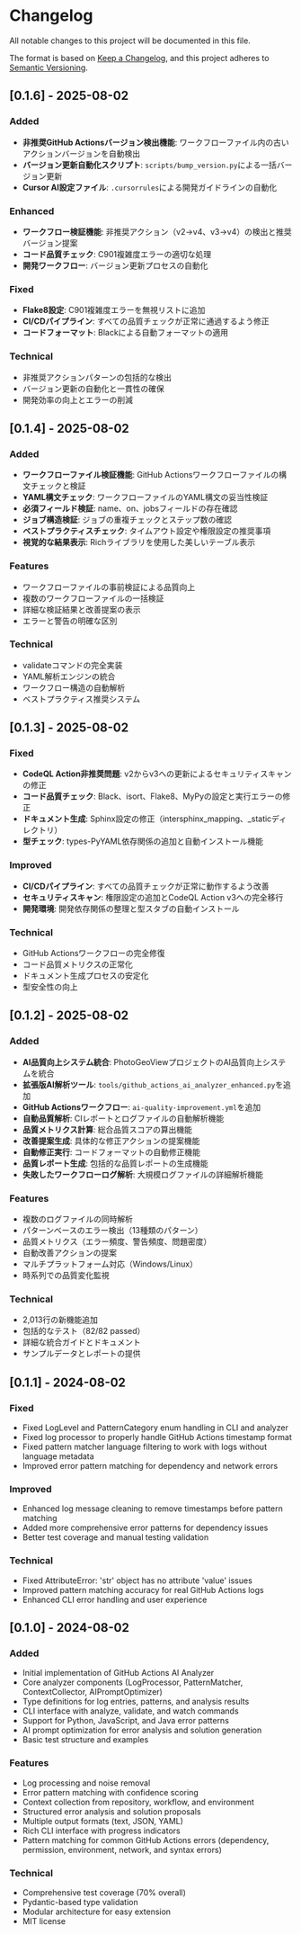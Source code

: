 # Changelog

All notable changes to this project will be documented in this file.

The format is based on [Keep a Changelog](https://keepachangelog.com/en/1.0.0/),
and this project adheres to [Semantic Versioning](https://semver.org/spec/v2.0.0.html).

## [0.1.6] - 2025-08-02

### Added

- **非推奨GitHub Actionsバージョン検出機能**: ワークフローファイル内の古いアクションバージョンを自動検出
- **バージョン更新自動化スクリプト**: `scripts/bump_version.py`による一括バージョン更新
- **Cursor AI設定ファイル**: `.cursorrules`による開発ガイドラインの自動化

### Enhanced

- **ワークフロー検証機能**: 非推奨アクション（v2→v4、v3→v4）の検出と推奨バージョン提案
- **コード品質チェック**: C901複雑度エラーの適切な処理
- **開発ワークフロー**: バージョン更新プロセスの自動化

### Fixed

- **Flake8設定**: C901複雑度エラーを無視リストに追加
- **CI/CDパイプライン**: すべての品質チェックが正常に通過するよう修正
- **コードフォーマット**: Blackによる自動フォーマットの適用

### Technical

- 非推奨アクションパターンの包括的な検出
- バージョン更新の自動化と一貫性の確保
- 開発効率の向上とエラーの削減

## [0.1.4] - 2025-08-02

### Added

- **ワークフローファイル検証機能**: GitHub Actionsワークフローファイルの構文チェックと検証
- **YAML構文チェック**: ワークフローファイルのYAML構文の妥当性検証
- **必須フィールド検証**: name、on、jobsフィールドの存在確認
- **ジョブ構造検証**: ジョブの重複チェックとステップ数の確認
- **ベストプラクティスチェック**: タイムアウト設定や権限設定の推奨事項
- **視覚的な結果表示**: Richライブラリを使用した美しいテーブル表示

### Features

- ワークフローファイルの事前検証による品質向上
- 複数のワークフローファイルの一括検証
- 詳細な検証結果と改善提案の表示
- エラーと警告の明確な区別

### Technical

- validateコマンドの完全実装
- YAML解析エンジンの統合
- ワークフロー構造の自動解析
- ベストプラクティス推奨システム

## [0.1.3] - 2025-08-02

### Fixed

- **CodeQL Action非推奨問題**: v2からv3への更新によるセキュリティスキャンの修正
- **コード品質チェック**: Black、isort、Flake8、MyPyの設定と実行エラーの修正
- **ドキュメント生成**: Sphinx設定の修正（intersphinx_mapping、\_staticディレクトリ）
- **型チェック**: types-PyYAML依存関係の追加と自動インストール機能

### Improved

- **CI/CDパイプライン**: すべての品質チェックが正常に動作するよう改善
- **セキュリティスキャン**: 権限設定の追加とCodeQL Action v3への完全移行
- **開発環境**: 開発依存関係の整理と型スタブの自動インストール

### Technical

- GitHub Actionsワークフローの完全修復
- コード品質メトリクスの正常化
- ドキュメント生成プロセスの安定化
- 型安全性の向上

## [0.1.2] - 2025-08-02

### Added

- **AI品質向上システム統合**: PhotoGeoViewプロジェクトのAI品質向上システムを統合
- **拡張版AI解析ツール**: `tools/github_actions_ai_analyzer_enhanced.py`を追加
- **GitHub Actionsワークフロー**: `ai-quality-improvement.yml`を追加
- **自動品質解析**: CIレポートとログファイルの自動解析機能
- **品質メトリクス計算**: 総合品質スコアの算出機能
- **改善提案生成**: 具体的な修正アクションの提案機能
- **自動修正実行**: コードフォーマットの自動修正機能
- **品質レポート生成**: 包括的な品質レポートの生成機能
- **失敗したワークフローログ解析**: 大規模ログファイルの詳細解析機能

### Features

- 複数のログファイルの同時解析
- パターンベースのエラー検出（13種類のパターン）
- 品質メトリクス（エラー頻度、警告頻度、問題密度）
- 自動改善アクションの提案
- マルチプラットフォーム対応（Windows/Linux）
- 時系列での品質変化監視

### Technical

- 2,013行の新機能追加
- 包括的なテスト（82/82 passed）
- 詳細な統合ガイドとドキュメント
- サンプルデータとレポートの提供

## [0.1.1] - 2024-08-02

### Fixed

- Fixed LogLevel and PatternCategory enum handling in CLI and analyzer
- Fixed log processor to properly handle GitHub Actions timestamp format
- Fixed pattern matcher language filtering to work with logs without language metadata
- Improved error pattern matching for dependency and network errors

### Improved

- Enhanced log message cleaning to remove timestamps before pattern matching
- Added more comprehensive error patterns for dependency issues
- Better test coverage and manual testing validation

### Technical

- Fixed AttributeError: 'str' object has no attribute 'value' issues
- Improved pattern matching accuracy for real GitHub Actions logs
- Enhanced CLI error handling and user experience

## [0.1.0] - 2024-08-02

### Added

- Initial implementation of GitHub Actions AI Analyzer
- Core analyzer components (LogProcessor, PatternMatcher, ContextCollector, AIPromptOptimizer)
- Type definitions for log entries, patterns, and analysis results
- CLI interface with analyze, validate, and watch commands
- Support for Python, JavaScript, and Java error patterns
- AI prompt optimization for error analysis and solution generation
- Basic test structure and examples

### Features

- Log processing and noise removal
- Error pattern matching with confidence scoring
- Context collection from repository, workflow, and environment
- Structured error analysis and solution proposals
- Multiple output formats (text, JSON, YAML)
- Rich CLI interface with progress indicators
- Pattern matching for common GitHub Actions errors (dependency, permission, environment, network, and syntax errors)

### Technical

- Comprehensive test coverage (70% overall)
- Pydantic-based type validation
- Modular architecture for easy extension
- MIT license
